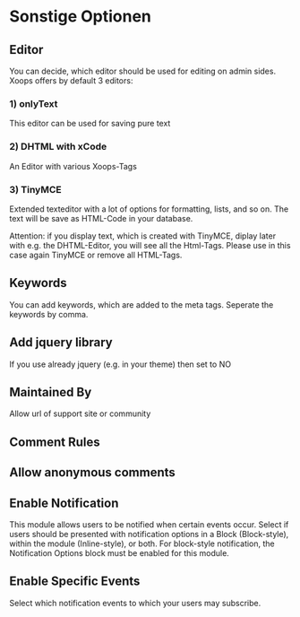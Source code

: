 # Sonstige Optionen

## Editor

You can decide, which editor should be used for editing on admin sides. Xoops offers by default 3 editors:

### 1\) onlyText

This editor can be used for saving pure text

### 2\) DHTML with xCode

An Editor with various Xoops-Tags

### 3\) TinyMCE

Extended texteditor with a lot of options for formatting, lists, and so on. The text will be save as HTML-Code in your database.

Attention: if you display text, which is created with TinyMCE, diplay later with e.g. the DHTML-Editor, you will see all the Html-Tags. Please use in this case again TinyMCE or remove all HTML-Tags.

## Keywords

You can add keywords, which are added to the meta tags. Seperate the keywords by comma.

## Add jquery library

If you use already jquery \(e.g. in your theme\) then set to NO

## Maintained By

Allow url of support site or community

## Comment Rules

## Allow anonymous comments

## Enable Notification

This module allows users to be notified when certain events occur. Select if users should be presented with notification options in a Block \(Block-style\), within the module \(Inline-style\), or both. For block-style notification, the Notification Options block must be enabled for this module.

## Enable Specific Events

Select which notification events to which your users may subscribe.

